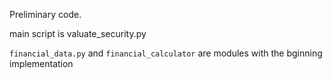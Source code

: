 Preliminary code.

main script is valuate_security.py

```financial_data.py``` and ```financial_calculator``` are modules with the bginning implementation
 

